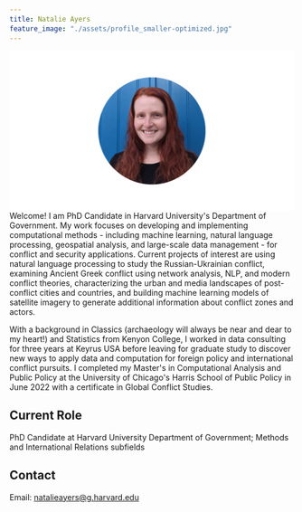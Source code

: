 ```yaml
---
title: Natalie Ayers
feature_image: "./assets/profile_smaller-optimized.jpg"
---
```



<img align="left" src="./assets/natalie-headshot-round.png" />

Welcome! I am PhD Candidate in Harvard University's Department of Government. My work focuses on developing and implementing computational methods - including machine learning, natural language processing, geospatial analysis, and large-scale data management - for conflict and security applications. Current projects of interest are using natural language processing to study the Russian-Ukrainian conflict, examining Ancient Greek conflict using network analysis, NLP, and modern conflict theories, characterizing the urban and media landscapes of post-conflict cities and countries, and building machine learning models of satellite imagery to generate additional information about conflict zones and actors. 
  
With a background in Classics (archaeology will always be near and dear to my heart!) and Statistics from Kenyon College, I worked in data consulting for three years at Keyrus USA before leaving for graduate study to discover new ways to apply data and computation for foreign policy and international conflict pursuits. I completed my Master's in Computational Analysis and Public Policy at the University of Chicago's Harris School of Public Policy in June 2022 with a certificate in Global Conflict Studies. 
  
## Current Role

PhD Candidate at Harvard University Department of Government; Methods and International Relations subfields 

## Contact

Email: natalieayers@g.harvard.edu
